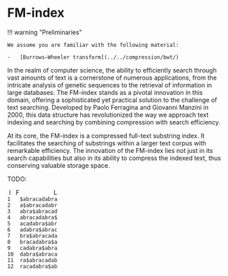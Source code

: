 # FM-index

!!! warning "Preliminaries"

    We assume you are familiar with the following material:

    -   [Burrows–Wheeler transform](../../compression/bwt/)

In the realm of computer science, the ability to efficiently search through vast amounts of text is a cornerstone of numerous applications, from the intricate analysis of genetic sequences to the retrieval of information in large databases.
The FM-index stands as a pivotal innovation in this domain, offering a sophisticated yet practical solution to the challenge of text searching.
Developed by Paolo Ferragina and Giovanni Manzini in 2000, this data structure has revolutionized the way we approach text indexing and searching by combining compression with search efficiency.

At its core, the FM-index is a compressed full-text substring index.
It facilitates the searching of substrings within a larger text corpus with remarkable efficiency.
The innovation of the FM-index lies not just in its search capabilities but also in its ability to compress the indexed text, thus conserving valuable storage space.

TODO:

&nbsp;I&nbsp;&nbsp;&nbsp;F&nbsp;&nbsp;&nbsp;&nbsp;&nbsp;&nbsp;&nbsp;&nbsp;&nbsp;&nbsp;&nbsp;&nbsp;&nbsp;&nbsp;&nbsp;&nbsp;&nbsp;&nbsp;&nbsp;&nbsp;L<br>
`1   $abracadabra`<br>
`2   a$abracadabr`<br>
`3   abra$abracad`<br>
`4   abracadabra$`<br>
`5   acadabra$abr`<br>
`6   adabra$abrac`<br>
`7   bra$abracada`<br>
`8   bracadabra$a`<br>
`9   cadabra$abra`<br>
`10  dabra$abraca`<br>
`11  ra$abracadab`<br>
`12  racadabra$ab`<br>

<!-- REFERENCES -->

[^cheng2018fmtree]: Cheng, H., Wu, M., & Xu, Y. (2018). FMtree: a fast locating algorithm of FM-indexes for genomic data. *Bioinformatics, 34*(3), 416-424. doi: [10.1093/bioinformatics/btx596](https://doi.org/10.1093/bioinformatics/btx596)
[^wikipedia]: [FM-index Wikipedia](https://en.wikipedia.org/wiki/FM-index)
[^curious-coding]: [Interactive demo from Curious Coding](https://curiouscoding.nl/notes/bwt/)
[^alex-bowe]: [Blog post from Alex Bowe](https://www.alexbowe.com/fm-index/)
[^bwt-fmindex-langmead]: [Slides from Ben Langmead](https://www.cs.jhu.edu/~langmea/resources/lecture_notes/bwt_and_fm_index.pdf)
[^simpson2010efficient]: Simpson, J. T., & Durbin, R. (2010). Efficient construction of an assembly string graph using the FM-index. *Bioinformatics, 26*(12), i367-i373. doi: [10.1093/bioinformatics/btq217](https://doi.org/10.1093/bioinformatics/btq217)

